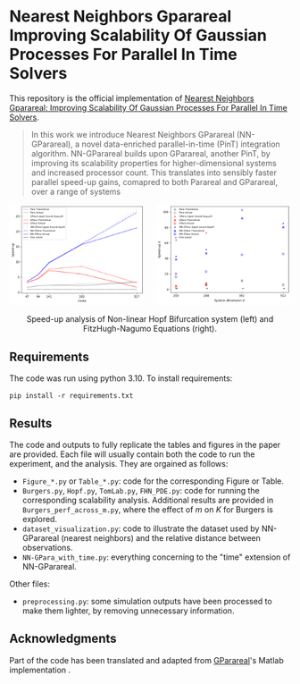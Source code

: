 # Nearest Neighbors Gparareal Improving Scalability Of Gaussian Processes For Parallel In Time Solvers

This repository is the official implementation of [Nearest Neighbors Gparareal: Improving Scalability Of Gaussian Processes For Parallel In Time Solvers](). 

>In this work we introduce Nearest Neighbors GParareal (NN-GParareal), a novel data-enriched parallel-in-time (PinT) integration algorithm. NN-GParareal builds upon GParareal, another PinT, by improving its scalability properties for higher-dimensional systems and increased processor count. This translates into sensibly faster parallel speed-up gains, comapred to both Parareal and GParareal, over a range of systems
<!-- ![Non-linear Hopf Bifurcation](img/nonaut_scal_speedup.png)![FHN PDE](img/fhn_pde_speedup_upd.png) -->

<p align="center">
 
  <img  src="img/nonaut_scal_speedup.png" width="48%" title="Non-linear Hopf Bifurcation system">
&nbsp; &nbsp; 
  <img  src="img/fhn_pde_speedup_upd.png" width="48%" title="FitzHugh-Nagumo Equations (PDE)">
  <p align="center"> Speed-up analysis of Non-linear Hopf Bifurcation system (left) and FitzHugh-Nagumo Equations (right).</p>
</p>



## Requirements

The code was run using python 3.10. To install requirements:

```setup
pip install -r requirements.txt
```


## Results

The code and outputs to fully replicate the tables and figures in the paper are provided. Each file will usually contain both the code to run the experiment, and the analysis. They are orgained as follows:
- `Figure_*.py` or `Table_*.py`: code for the corresponding Figure or Table. 
- `Burgers.py`, `Hopf.py`, `TomLab.py`, `FHN_PDE.py`: code for running the corresponding scalability analysis. Additional results are provided in `Burgers_perf_across_m.py`, where the effect of $m$ on $K$ for Burgers is explored.
- `dataset_visualization.py`: code to illustrate the dataset used by NN-GParareal (nearest neighbors) and the relative distance between observations.
- `NN-GPara_with_time.py`: everything concerning to the "time" extension of NN-GParareal.

Other files:
- `preprocessing.py`: some simulation outputs have been processed to make them lighter, by removing unnecessary information.



## Acknowledgments

Part of the code has been translated and adapted from [GParareal](https://github.com/kpentland/GParareal)'s Matlab implementation .

